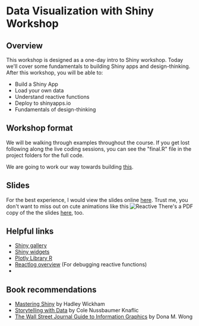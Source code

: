 # Data Visualization with Shiny Workshop

## Overview
This workshop is designed as a one-day intro to Shiny workshop. Today we'll cover some fundamentals to building Shiny apps and design-thinking. After this workshop, you will be able to:

- Build a Shiny App
- Load your own data
- Understand reactive functions
- Deploy to shinyapps.io
- Fundamentals of design-thinking

## Workshop format
We will be walking through examples throughout the course. If you get lost following along the live coding sessions, you can see the "final.R" file in the project folders for the full code.

We are going to work our way towards building [this](https://veeps.shinyapps.io/shiny_workshop/).

## Slides
For the best experience, I would view the slides online [here](https://docs.google.com/presentation/d/15S1CL5cinseDYhjExdkvCjkKtC6y2smm70vksr05c1g/edit?usp=sharing).
Trust me, you don't want to miss out on cute animations like this ![Reactive](https://static1.squarespace.com/static/56b18976f8baf3f55716718f/57f5b864414fb53f7ae1d7bd/5f3383550dc6857846f62829/1597211539736/?format=1500w)
There's a PDF copy of the the slides [here](slides.pdf), too.

## Helpful links
- [Shiny gallery](https://shiny.rstudio.com/gallery/)
- [Shiny widgets](https://shiny.rstudio.com/gallery/widget-gallery.html)
- [Plotly Library R](https://plotly.com/r/)
- [Reactlog overview](https://rstudio.github.io/reactlog/articles/reactlog.html) (For debugging reactive functions)
- 

## Book recommendations
- [Mastering Shiny](https://mastering-shiny.org/) by Hadley Wickham
- [Storytelling with Data](https://www.amazon.com/Storytelling-Data-Visualization-Business-Professionals/dp/1119002257) by Cole Nussbaumer Knaflic
- [The Wall Street Journal Guide to Information Graphics](https://www.amazon.com/Street-Journal-Guide-Information-Graphics/dp/0393347281) by Dona M. Wong